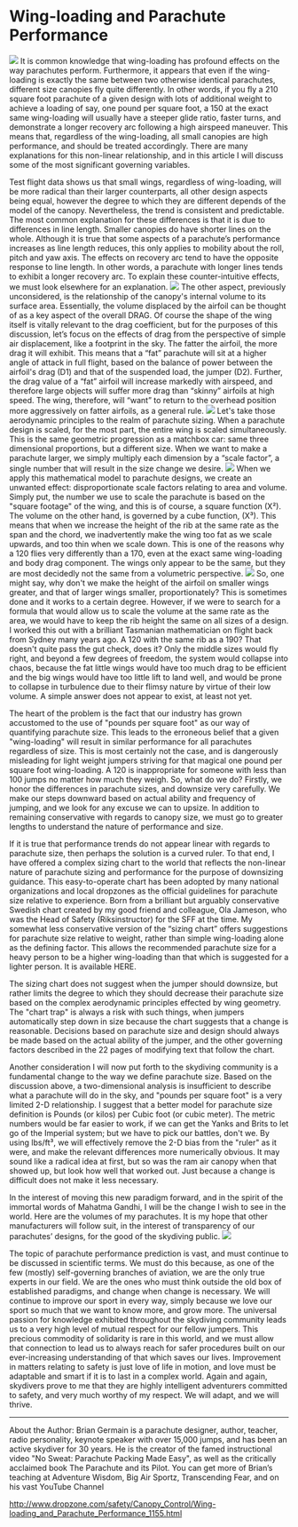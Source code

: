 #  Wing-loading and Parachute Performance
![](http://www.dropzone.com/images/safety/5/12035-work-595846-largest_3462.jpg)
It is common knowledge that wing-loading has profound effects on the way parachutes perform. Furthermore, it appears that even if the wing-loading is exactly the same between two otherwise identical parachutes, different size canopies fly quite differently. In other words, if you fly a 210 square foot parachute of a given design with lots of additional weight to achieve a loading of say, one pound per square foot, a 150 at the exact same wing-loading will usually have a steeper glide ratio, faster turns, and demonstrate a longer recovery arc following a high airspeed maneuver. This means that, regardless of the wing-loading, all small canopies are high performance, and should be treated accordingly. There are many explanations for this non-linear relationship, and in this article I will discuss some of the most significant governing variables.

Test flight data shows us that small wings, regardless of wing-loading, will be more radical than their larger counterparts, all other design aspects being equal, however the degree to which they are different depends of the model of the canopy. Nevertheless, the trend is consistent and predictable. The most common explanation for these differences is that it is due to differences in line length. Smaller canopies do have shorter lines on the whole. Although it is true that some aspects of a parachute’s performance increases as line length reduces, this only applies to mobility about the roll, pitch and yaw axis. The effects on recovery arc tend to have the opposite response to line length. In other words, a parachute with longer lines tends to exhibit a longer recovery arc. To explain these counter-intuitive effects, we must look elsewhere for an explanation.
![](http://www.dropzone.com/images/safety/7/12037-work-above-and-below.jpg)
The other aspect, previously unconsidered, is the relationship of the canopy's internal volume to its surface area. Essentially, the volume displaced by the airfoil can be thought of as a key aspect of the overall DRAG. Of course the shape of the wing itself is vitally relevant to the drag coefficient, but for the purposes of this discussion, let’s focus on the effects of drag from the perspective of simple air displacement, like a footprint in the sky. The fatter the airfoil, the more drag it will exhibit. This means that a “fat” parachute will sit at a higher angle of attack in full flight, based on the balance of power between the airfoil's drag (D1) and that of the suspended load, the jumper (D2). Further, the drag value of a “fat” airfoil will increase markedly with airspeed, and therefore large objects will suffer more drag than “skinny” airfoils at high speed. The wing, therefore, will “want” to return to the overhead position more aggressively on fatter airfoils, as a general rule.
![](http://www.dropzone.com/images/safety/2/12042-work-canopy-control.jpg)
Let's take those aerodynamic principles to the realm of parachute sizing. When a parachute design is scaled, for the most part, the entire wing is scaled simultaneously. This is the same geometric progression as a matchbox car: same three dimensional proportions, but a different size. When we want to make a parachute larger, we simply multiply each dimension by a “scale factor”, a single number that will result in the size change we desire.
![](http://www.dropzone.com/images/safety/8/12028-work-brian-germain.jpg)
When we apply this mathematical model to parachute designs, we create an unwanted effect: disproportionate scale factors relating to area and volume. Simply put, the number we use to scale the parachute is based on the "square footage" of the wing, and this is of course, a square function (X²). The volume on the other hand, is governed by a cube function, (X³). This means that when we increase the height of the rib at the same rate as the span and the chord, we inadvertently make the wing too fat as we scale upwards, and too thin when we scale down. This is one of the reasons why a 120 flies very differently than a 170, even at the exact same wing-loading and body drag component. The wings only appear to be the same, but they are most decidedly not the same from a volumetric perspective.
![](http://www.dropzone.com/images/safety/5/12055-work-germain-brian.jpg)
So, one might say, why don't we make the height of the airfoil on smaller wings greater, and that of larger wings smaller, proportionately? This is sometimes done and it works to a certain degree. However, if we were to search for a formula that would allow us to scale the volume at the same rate as the area, we would have to keep the rib height the same on all sizes of a design. I worked this out with a brilliant Tasmanian mathematician on flight back from Sydney many years ago. A 120 with the same rib as a 190? That doesn't quite pass the gut check, does it? Only the middle sizes would fly right, and beyond a few degrees of freedom, the system would collapse into chaos, because the fat little wings would have too much drag to be efficient and the big wings would have too little lift to land well, and would be prone to collapse in turbulence due to their flimsy nature by virtue of their low volume. A simple answer does not appear to exist, at least not yet.

The heart of the problem is the fact that our industry has grown accustomed to the use of "pounds per square foot" as our way of quantifying parachute size. This leads to the erroneous belief that a given "wing-loading" will result in similar performance for all parachutes regardless of size. This is most certainly not the case, and is dangerously misleading for light weight jumpers striving for that magical one pound per square foot wing-loading. A 120 is inappropriate for someone with less than 100 jumps no matter how much they weigh. So, what do we do? Firstly, we honor the differences in parachute sizes, and downsize very carefully. We make our steps downward based on actual ability and frequency of jumping, and we look for any excuse we can to upsize. In addition to remaining conservative with regards to canopy size, we must go to greater lengths to understand the nature of performance and size.

If it is true that performance trends do not appear linear with regards to parachute size, then perhaps the solution is a curved ruler. To that end, I have offered a complex sizing chart to the world that reflects the non-linear nature of parachute sizing and performance for the purpose of downsizing guidance. This easy-to-operate chart has been adopted by many national organizations and local dropzones as the official guidelines for parachute size relative to experience. Born from a brilliant but arguably conservative Swedish chart created by my good friend and colleague, Ola Jameson, who was the Head of Safety (Riksinstructor) for the SFF at the time. My somewhat less conservative version of the “sizing chart” offers suggestions for parachute size relative to weight, rather than simple wing-loading alone as the defining factor. This allows the recommended parachute size for a heavy person to be a higher wing-loading than that which is suggested for a lighter person. It is available HERE.

The sizing chart does not suggest when the jumper should downsize, but rather limits the degree to which they should decrease their parachute size based on the complex aerodynamic principles effected by wing geometry. The "chart trap" is always a risk with such things, when jumpers automatically step down in size because the chart suggests that a change is reasonable. Decisions based on parachute size and design should always be made based on the actual ability of the jumper, and the other governing factors described in the 22 pages of modifying text that follow the chart.

Another consideration I will now put forth to the skydiving community is a fundamental change to the way we define parachute size. Based on the discussion above, a two-dimensional analysis is insufficient to describe what a parachute will do in the sky, and "pounds per square foot" is a very limited 2-D relationship. I suggest that a better model for parachute size definition is Pounds (or kilos) per Cubic foot (or cubic meter). The metric numbers would be far easier to work, if we can get the Yanks and Brits to let go of the Imperial system; but we have to pick our battles, don't we. By using lbs/ft³, we will effectively remove the 2-D bias from the "ruler" as it were, and make the relevant differences more numerically obvious. It may sound like a radical idea at first, but so was the ram air canopy when that showed up, but look how well that worked out. Just because a change is difficult does not make it less necessary.

In the interest of moving this new paradigm forward, and in the spirit of the immortal words of Mahatma Gandhi, I will be the change I wish to see in the world. Here are the volumes of my parachutes. It is my hope that other manufacturers will follow suit, in the interest of transparency of our parachutes’ designs, for the good of the skydiving public.
![](http://www.dropzone.com/images/safety/7/12027-work-canopy-internal-volumes.jpg)

The topic of parachute performance prediction is vast, and must continue to be discussed in scientific terms. We must do this because, as one of the few (mostly) self-governing branches of aviation, we are the only true experts in our field. We are the ones who must think outside the old box of established paradigms, and change when change is necessary. We will continue to improve our sport in every way, simply because we love our sport so much that we want to know more, and grow more. The universal passion for knowledge exhibited throughout the skydiving community leads us to a very high level of mutual respect for our fellow jumpers. This precious commodity of solidarity is rare in this world, and we must allow that connection to lead us to always reach for safer procedures built on our ever-increasing understanding of that which saves our lives. Improvement in matters relating to safety is just love of life in motion, and love must be adaptable and smart if it is to last in a complex world. Again and again, skydivers prove to me that they are highly intelligent adventurers committed to safety, and very much worthy of my respect. We will adapt, and we will thrive.

---

About the Author: Brian Germain is a parachute designer, author, teacher, radio personality, keynote speaker with over 15,000 jumps, and has been an active skydiver for 30 years. He is the creator of the famed instructional video "No Sweat: Parachute Packing Made Easy", as well as the critically acclaimed book The Parachute and its Pilot. You can get more of Brian’s teaching at Adventure Wisdom, Big Air Sportz, Transcending Fear, and on his vast YouTube Channel



http://www.dropzone.com/safety/Canopy_Control/Wing-loading_and_Parachute_Performance_1155.html
